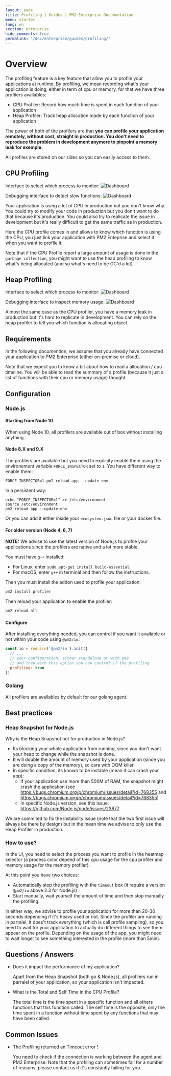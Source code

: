 ```yaml
---
layout: page
title: Profiling | Guides | PM2 Enterprise Documentation
menu: starter
lang: en
section: enterprise
hide_comments: true
permalink: "/doc/enterprise/guides/profiling/"
---
```


# Overview

The profiling feature is a key feature that allow you to profile your applications at runtime. By profiling, we mean recording what's your application is doing, either in term of cpu or memory, for that we have three profilers availables:
 - CPU Profiler: Record how much time is spent in each function of your application
 - Heap Profiler: Track heap allocation made by each function of your application

The power of both of the profilers are that **you can profile your application remotely, without cost, straight in production. You don't need to reproduce the problem in development anymore to pinpoint a memory leak for exemple.**

All profiles are stored on our sides so you can easily access to them.

## CPU Profiling

Interface to select which process to monitor:
![Dashboard](https://raw.githubusercontent.com/keymetrics/branding/master/screenshots/enterprise/cpu_profiling/ready.png)

Debugging interface to detect slow functions:
![Dashboard](https://raw.githubusercontent.com/keymetrics/branding/master/screenshots/enterprise/cpu_profiling/view.png)

Your application is using a lot of CPU in production but you don't know why. You could try to modify your code in production but you don't want to do that because it's production. You could also try to replicate the issue in development but it's really difficult to get the same traffic as in production.

Here the CPU profile comes in and allows to know which function is using the CPU, you just link your application with PM2 Enteprise and select it when you want to profile it.

Note that if the CPU Profile report a large amount of usage is done in the `garbage collection`, you might want to use the heap profiling to know what's being allocated (and so what's need to be GC'd a lot)

## Heap Profiling

Interface to select which process to monitor:
![Dashboard](https://raw.githubusercontent.com/keymetrics/branding/master/screenshots/enterprise/heap_profiling/heap_profiling.png)

Debugging interface to inspect memory usage:
![Dashboard](https://raw.githubusercontent.com/keymetrics/branding/master/screenshots/enterprise/heap_profiling/view.png)

Almost the same case as the CPU profiler, you have a memory leak in production but it's hard to replicate in development.
You can rely on the heap profiler to tell you which function is allocating object.

## Requirements

In the following documention, we assume that you already have connected your application to PM2 Enterprise (either on-premise or cloud).

Note that we expect you to know a bit about how to read a allocation / cpu timeline.
You will be able to read the summary of a profile (because it just a list of functions with their cpu or memory usage) thought.

## Configuration

### Node.js

#### Starting from Node 10

When using Node 10, all profilers are available out of box without installing anything.

#### Node 8.X and 9.X

The profilers are available but you need to explicity enable them using the environement variable `FORCE_INSPECTOR` set to `1`.
You have different way to enable them:

```
FORCE_INSPECTOR=1 pm2 reload app --update-env
```

In a persistent way:
```
echo "FORCE_INSPECTOR=1" >> /etc/environment
source /etc/environment
pm2 reload app --update-env
```

Or you can add it either inside your `ecosystem.json` file or your docker file.

#### For older version (Node 4, 6, 7)

**NOTE:** We advise to use the latest version of Node.js to profile your applications since the profilers are native and a lot more stable.

You must have `g++` installed:

- For Linux, enter `sudo apt-get install build-essential`.
- For macOS, enter `g++` in terminal and then follow the instructions.

Then you must install the addon used to profile your application:
```bash
pm2 install profiler
```

Then reload your application to enable the profiler:

```bash
pm2 reload all
```

#### Configure

After installing everything needed, you can control if you want it available or not within your code using `@pm2/io`:

```js
const io = require('@pm2/io').init({
  // ...
  // your configuration, either standalone or with pm2
  // and then with this option you can control if the profiling
  profiling: true
})
```

### Golang

All profilers are availables by default for our golang agent.

## Best practices

### Heap Snapshot for Node.js

 Why is the Heap Snapshot not for production in Node.js?
  - Its blocking your whole application from running, since you don't want your heap to change while the snapshot is done.
  - It will double the amount of memory used by your application (since you are doing a copy of the memory), so care with OOM killer.
  - In specific condition, its known to be instable (mean it can crash your app):
    - If your application use more than 500M of RAM, the snapshot might crash the application (see https://bugs.chromium.org/p/chromium/issues/detail?id=768355 and https://bugs.chromium.org/p/chromium/issues/detail?id=768355)
    - In specific Node.js version, see this issue: https://github.com/Node.js/node/issues/23877

We are commited to fix the instability issue (note that the two first issue will always be there by design) but in the mean time we advise to only use the Heap Profiler in production.

### How to use?

In the UI, you need to select the process you want to profile in the heatmap selector (a process color depend of this cpu usage for the cpu profiler and memory usage for the memory profiler).

At this point you have two choices:
  - Automatically stop the profiling with the `timeout` box (it require a version `@pm2/io` above 2.3 for Node.js)
  - Start manually, wait yourself the amount of time and then stop manually the profiling.

In either way, we advise to profile your application for more than 20-30 seconds depending if it's heavy used or not. Since the profiler are running in parralel, it does't track everything (which is call profile sampling), so you need to wait for your application to actually do different things to see them appear on the profile.
Depending on the usage of the app, you might need to wait longer to see something interested in the profile (more than 5min).

## Questions / Answers

* Does it impact the performance of my application?

  Apart from the Heap Snapshot (both go & Node.js), all profilers run in parralel of your application, so your application isn't impacted.

* What is the Total and Self Time in the CPU Profile?

  The total time is the time spent in a specific function and all others functions that this function called. The self time is the opposite, only the time spent in a function without time spent by any functions that may have been called.

## Common Issues

* The Profiling returned an Timeout error !

  You need to check if the connection is working between the agent and PM2 Enterprise. Note that the profiling can sometimes fail for a number of reasons, please contact us if it's constantly failing for you.
